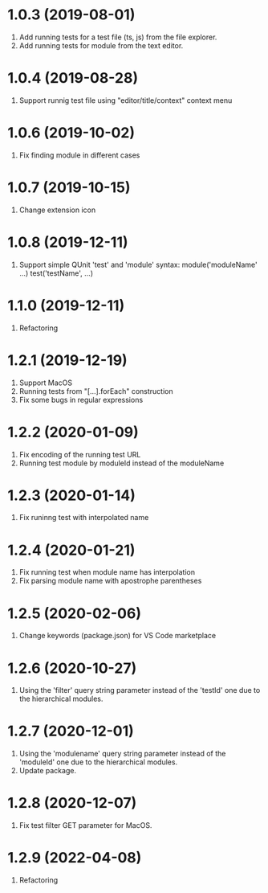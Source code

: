 # 1.0.3 (2019-08-01)
1. Add running tests for a test file (ts, js) from the file explorer.
2. Add running tests for module from the text editor.

# 1.0.4 (2019-08-28)
1. Support runnig test file using "editor/title/context" context menu

# 1.0.6 (2019-10-02)
1. Fix finding module in different cases

# 1.0.7 (2019-10-15)
1. Change extension icon

# 1.0.8 (2019-12-11)
1. Support simple QUnit 'test' and 'module' syntax:
    module('moduleName' ...)
        test('testName', ...)

# 1.1.0 (2019-12-11)
1. Refactoring

# 1.2.1 (2019-12-19)
1. Support MacOS
2. Running tests from "[...].forEach" construction
3. Fix some bugs in regular expressions

# 1.2.2 (2020-01-09)
1. Fix encoding of the running test URL
2. Running test module by moduleId instead of the moduleName

# 1.2.3 (2020-01-14)
1. Fix runinng test with interpolated name

# 1.2.4 (2020-01-21)
1. Fix running test when module name has interpolation
2. Fix parsing module name with apostrophe parentheses

# 1.2.5 (2020-02-06)
1. Change keywords (package.json) for VS Code marketplace

# 1.2.6 (2020-10-27)
1. Using the 'filter' query string parameter instead of the 'testId' one due to the hierarchical modules.

# 1.2.7 (2020-12-01)
1. Using the 'modulename' query string parameter instead of the 'moduleId' one due to the hierarchical modules.
2. Update package.

# 1.2.8 (2020-12-07)
1. Fix test filter GET parameter for MacOS.

# 1.2.9 (2022-04-08)
1. Refactoring
